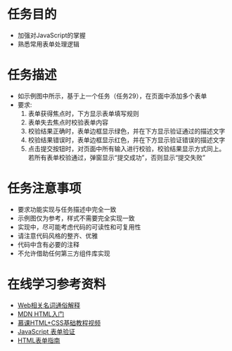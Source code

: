 # 任务目的
* 加强对JavaScript的掌握
* 熟悉常用表单处理逻辑

# 任务描述
* 如示例图中所示，基于上一个任务（任务29），在页面中添加多个表单
* 要求:
  1. 表单获得焦点时，下方显示表单填写规则
  2. 表单失去焦点时校验表单内容
  3. 校验结果正确时，表单边框显示绿色，并在下方显示验证通过的描述文字
  4. 校验结果错误时，表单边框显示红色，并在下方显示验证错误的描述文字
  5. 点击提交按钮时，对页面中所有输入进行校验，校验结果显示方式同上。若所有表单校验通过，弹窗显示“提交成功”，否则显示“提交失败”

# 任务注意事项
* 要求功能实现与任务描述中完全一致
* 示例图仅为参考，样式不需要完全实现一致
* 实现中，尽可能考虑代码的可读性和可复用性
* 请注意代码风格的整齐、优雅
* 代码中含有必要的注释
* 不允许借助任何第三方组件库实现

# 在线学习参考资料
* [Web相关名词通俗解释](https://www.zhihu.com/question/22689579)
* [MDN HTML入门](https://developer.mozilla.org/zh-CN/docs/Web/Guide/HTML/Introduction)
* [慕课HTML+CSS基础教程视频](http://www.imooc.com/learn/9)
* [JavaScript 表单验证](http://www.w3school.com.cn/js/js_form_validation.asp)
* [HTML表单指南](https://developer.mozilla.org/zh-CN/docs/Learn/HTML/Forms)
